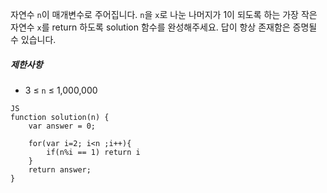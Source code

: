 
자연수 `n`이 매개변수로 주어집니다. `n`을 `x`로 나눈 나머지가 1이 되도록 하는 가장 작은 자연수 `x`를 return 하도록 solution 함수를 완성해주세요. 답이 항상 존재함은 증명될 수 있습니다.

##### 제한사항

-   3 ≤ `n` ≤ 1,000,000
~~~~ Js
JS
function solution(n) {
    var answer = 0;
    
    for(var i=2; i<n ;i++){
        if(n%i == 1) return i
    }
    return answer;
}
~~~~
